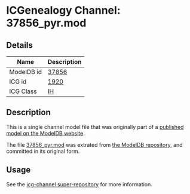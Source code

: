 # ICGenealogy Channel: 37856\_pyr.mod

## Details

Name | Description
---- | -----------
ModelDB id | [37856](http://senselab.med.yale.edu/ModelDB/ShowModel.cshtml?model=37856)
ICG id | [1920](http://icg.neurotheory.ox.ac.uk/channels/4/1920)
ICG Class | [IH](http://icg.neurotheory.ox.ac.uk/channels/4)

## Description

This is a single channel model file that was originally part of a [published model on the ModelDB website](http://senselab.med.yale.edu/mModelDB/ShowModel.cshtml?model=37856).

The file [37856\_pyr.mod](37856_pyr.mod) was extrated from [the ModelDB repository](http://senselab.med.yale.edu/ModelDB/ShowModel.cshtml?model=37856), and committed in its original form.

## Usage

See the [icg-channel super-repository](https://github.com/icgenealogy/icg-channels) for more information.